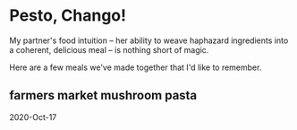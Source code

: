 # Pesto, Chango!

My partner's food intuition – her ability to weave haphazard ingredients into a coherent, 
delicious meal – is nothing short of magic. 

Here are a few meals we've made together that I'd like to remember.

## farmers market mushroom pasta
2020-Oct-17

<div class="pa-gallery-player-widget"
  data-link="https://photos.app.goo.gl/mJ4LYW3Vp8TKij317"
  data-title="farmers market mushroom pasta"
  data-description="pasta dinner after a trip to the local farmer's market"
  data-background-color="#1f2520"
  data-delay="4">
  <object data="https://lh3.googleusercontent.com/a91bBpLHIQBRI9fJ3qrYT1mWQiftWIOho4WjdueH1ZAKhx4cfsN5csgQsbIwJAJdz8-4Ksm2aGWGdSNVAA37e72cgtpnckYz9OlMMqu0uOarxrbA_d6z6wjiudrhLGv5UitLv9vk42s=w1920-h1080"></object>
  <object data="https://lh3.googleusercontent.com/u7jwi6FKROhMpwDu-XqXkesC8Eghrr7WZvBkFRjX-ZskzFURBL5a1fRiopTTq0rBZXK_lquO0h409weXCIEN22JDJygIvwruBYjENkRd4F7LQtzWoEYfB9qwHjxarKQ7tM1YYF7TtKk=w1920-h1080"></object>
  <object data="https://lh3.googleusercontent.com/ncfm9LQMqmP3YwDWTPJIF4yBz1ehQuMtLJhEnms37AXx0_v8zPW0C6CTkhYhWqqpPQRo-d8I-2JtL-yMH_PhZiMikIqvLPeJoFkrWzssTkltDZcmiuEdWBbcRUAIVmZU1lXSVTulhw0=w1920-h1080"></object>
  <object data="https://lh3.googleusercontent.com/CJFoq0VaqQO-JJv-ipBWJaYZ1ca0LG8I1lP8KoI_hsmejS58kTRf7iCnyF7oInMnrPdy0LSEGlo6CD_XCgMCMsAsUHGAMxAVJQaislL1qZ9obgC7mIdnwBAErFgabqr2SPqzGI6hzGg=w1920-h1080"></object>
  <object data="https://lh3.googleusercontent.com/H45UWSIjC0683jYNrMhcHdJNYGfnNal7fmAuNsQ5_9v0SMw1imYFJoypAhuBa0OaHrVMpSD7X-yX_XGJu1IeBugp_Pah4j0uwxcNJr6YSCqyTDiDBdB52Tlw98u6EZ4GeqsRekX2gnI=w1920-h1080"></object>
  <object data="https://lh3.googleusercontent.com/w6VeI-Pe69ec0SbnED6bipE1o4mfaqeP2aamPHrCepIYoS7sM0gvfPLshkArdrYXYQ2QEevukkrhdCc_TExQ735cdnnaFxNbIL3H6O_MbX3ObB73BlG2ijxF8Xju3Ar9gKwYZjlWyC8=w1920-h1080"></object>
  <object data="https://lh3.googleusercontent.com/cwgVHhBeA-x6I-PmvMQg4b-PO6FdVL9K1d2I_LOh0YfkjI4kcVp65HMaHNKN62NuKp_HuhiRBPnePUqgmuxnEkWiaeGMMR1mkxQvqLoRQn6zhRbyyQZrk2LwFJd3t7pYw5MnjiK-f4I=w1920-h1080"></object>
  <object data="https://lh3.googleusercontent.com/kcRbJzzs3s5mLU4VflE-5arX1Q1grcdNyohuyGyaY8sovK5nl7_8LCn_7XEkTF2h08AHTrGFOPRunzfWpDOiM37XGK01rQtz1cbox7MQs1Bhla5B15RJbh-FTaxUFNYPh8N65GaznoA=w1920-h1080"></object>
  <object data="https://lh3.googleusercontent.com/MPZ35gIWYHngDldMziSxNqNJRapKBkraaSTM88g6Otperi5aSBiu7C_l33YDmvs2PkbJN0hI82OiYEOofjknsfjFxU6UskL_1M3EeGJ5WCf-4712PvvMvMrXvHEbbC52HJEfqNuqKoI=w1920-h1080"></object>
  <object data="https://lh3.googleusercontent.com/0Yn9qG0loOTLIXj1QqoKPbDbp18BppdSyinbOJCVkI128GOqKe62iPv5mnQ9W1MWE8KvxTlYyN4fBKiOvFELI6FzHK0q8nJX5ovXfiqdh5tVSSp__wdH4OMOkvG8vYWzOtI1o_-zavU=w1920-h1080"></object>
  <object data="https://lh3.googleusercontent.com/yjbfhmVHTFSndGY4DMeIj_ZOUj5PQlj9P-st2jqwnK638ullwar8-bU3DLpkBPRYzVprnq7lHP3h5tv7maHOIGDr3AcqhkxYQL1l06iB9KxSOwdTPwQj49oKacf8qRUn7GjdFXF1FBg=w1920-h1080"></object>
  <object data="https://lh3.googleusercontent.com/YC1Y87uE2jkkrJ8z_rVaN-ArUXowO4awQJQG-XA9vyx3W3BPYzbvxYucvuhs2b2rFC8qElI1ul7_JyYiaS2kCDonn1cvGoXd7VC53ltYrby7OtbXrd7dBaK0JPxsN5j1LwFgIiXg_uA=w1920-h1080"></object>
  <object data="https://lh3.googleusercontent.com/fI_6BimAd6FdWu5xlYjZ0i595t2V3oslB0ZcNhObQXpfIdg2s0VskxrQ8TKOjzNvLzZMZMwiZq4-nwDFvq9zm6PpfuPAJ50kTa9sCLmye1-he1IqHleDgcG60x6d3eLW-z2GlJS1GPg=w1920-h1080"></object>
  <object data="https://lh3.googleusercontent.com/cWRxa1KQKypNKvPAs7gMcjaelfqjG3UyuflLCaHnFj50Vh71yOl_75yEChJCyYdsNZEsP1R7bWJ8zM0hQnqWwyuF-k6lDSfgqDMd86Ttd7P1nySe6SNmPyCTxOqfjDUY8a77bxxXC9A=w1920-h1080"></object>
  <object data="https://lh3.googleusercontent.com/fh7ulGgL6RvM9ZchrQ__c58SjmCyRDW3gdmCU_fEBV3Crm8bB2MIyEM8z81jfNC6OwmNydZvr4ToKU0W5WvfWF6Rt715WwkdWe2bKKIjg3PxDGOcyIu6WGpSdkBtavyf9J42DORKZ1Q=w1920-h1080"></object>
  <object data="https://lh3.googleusercontent.com/ZAG6kSI7tXTPANKGZsgto3UZaBHw2y6BD6oNf541eFJDewAD6IvlBGwzH3lTJnYxnXQxBIGpJEjxRCqcRkGhdZUmy_CrClkVRdiWo9rG1s-HXhXmyPYvjZv0Kknu_e0_4uk16FoQTuY=w1920-h1080"></object>
  <object data="https://lh3.googleusercontent.com/5rXYdpN-zWlXwXC20NZbhsyNftke-p5RJ9VOBVpaWcbkQmzPAchS-A3uPYsg0kjD6r2srP-AX6C5P6qOhOEnVVkChb88YvjN5K3L5glmzT0mE6mtwMtgs0TLZ_8WGhsQ5DUHVOhauJg=w1920-h1080"></object>
  <object data="https://lh3.googleusercontent.com/olDL-Hqlr_lIY1ufLw82mC1i-JyNZv7zBrdMPvYFql01Om6OmCj1lLiKWB8_QtvqK5xW1PZzyt2dtSNUF6dwN3BeuuRQ2yOtHQ23-1KY1ZVvnatZWae_Rr-oWGHQ84I07As0p1ioAs0=w1920-h1080"></object>
  <object data="https://lh3.googleusercontent.com/vhE471qYmDqQ9WskPH7h-tiKgtzp62f4yxOKc7v4G0SE-H-WTEiAKegNoy9fL-i4W5tkyho7nMie7we3Ad78L0YIfdeI3sq904LhXIem9b9ScvGlxsxlUcGl0LjxuSiKjTFvIYX1JuU=w1920-h1080"></object>
  <object data="https://lh3.googleusercontent.com/p5OuEvIP7nNYciC_IKZ8jAzIL8At8PpwWmVFLP8b4sIyA9FI5mvRqsZxxyVGagvHMB-cT-l6GqufuNsKHOgNbCLqLZsdEkdwZRJUGoUAwBZ_q22u5V43g0-_Aw4KQ6P9bT5W4ThZew8=w1920-h1080"></object>
  <object data="https://lh3.googleusercontent.com/n6tdGn6nHkl9AdV0bxcn1DGxE5WFIrDg0ka1tUeMjf9PRQkHUpY88cAW2k6OikmOWei3UAAPTj62mv5B9b1PgNWE9Lh9iJMiJrDYDnUrfy9JYJqimaakGeZYGIGt1IzBINFks5WrI_E=w1920-h1080"></object>
  <object data="https://lh3.googleusercontent.com/rTIcjdpfyT5cl-ABVPLdhCWKMgxyIxJnrxegBCi9B4DNG5hfD4ishWyC7Bekin84R3tseIe6h-3G_Dc-Nm3itJCpUbVjBjpuV4uWKI503PA7q0hd-1vG76vFrGeQnKLmaoI3SB-YOuk=w1920-h1080"></object>
  <object data="https://lh3.googleusercontent.com/bw0OHnNzbrfkiU0IMiIjMXXVLHC4qzxqBSaYThDolHrWuyNfZL7HPI_pU52PXPNvGLaGEmRlOVkQhQqi5IvxVAeSzEELcKDmtFaiWVzmTwU5oUbkGqDw9nbMZx50Gw_5QDI-9h7UdHw=w1920-h1080"></object>
  <object data="https://lh3.googleusercontent.com/FMSV4TfcAtVggVHtTpFepbPkGLtZU-GwDobQEc7EP03be9i7iL-5bdpXKQE4NGN3ZkcJ3zQbRZfGjB4USSJuz231y64fiIqT6d-XpNOz0SW5yF5_bQKprfxhdIv26ya17kMNWMeXCGI=w1920-h1080"></object>
  <object data="https://lh3.googleusercontent.com/8MMOKjfpRtUyixYQQpo32rreEOcz1SOAyxpW1E4mV16jjelje8Io19j3kQvryqgSgRdtSvnbE4GDkHAgbWwJaUz5oKIAz3FILyr2K4oayryomO72BR0JmlCVTRFbahYrpjR7JgYb244=w1920-h1080"></object>
  <object data="https://lh3.googleusercontent.com/oqAEBeh6o8iBKA77N7ly1IuW2QEO3rIwba0Lb-WU7a3Ge_L7bCZW11B6dlYyw8YWsB_3pLYNRzGN-Uvcxdb8Po8RxlfJ2zPOLj_dxKBC6Z-g_GL3cJelpdUNBkchgvnhUPPxJZpiN3c=w1920-h1080"></object>
  <object data="https://lh3.googleusercontent.com/wA6bMXFM4oOv8EjE9i1QSMMU8y94Nh50nYw57vgKuu_YEjSIyyqJzMSV7HZuypoSHLXn1iv5DZ07A4ATCN5xug6o148wch023uLM35kNufZHS0OI_shN7-ywEKX9W5MRF0sb7S4zkkg=w1920-h1080"></object>
  <object data="https://lh3.googleusercontent.com/sldWq1pzaFpRxcQVUHml4B0BuB_3Hg4QmV8s-Aso72ZYtHlxUHP3KPLnK-F9_fnf0KMjkseADPLfB2yi3EZAvrVY0SoFwdx9xYcx1gMj_zG_PRHT3e3hfGuyAv7VLJJaZ75_ixNlj-A=w1920-h1080"></object>
</div>

<script src="https://cdn.jsdelivr.net/npm/publicalbum@latest/embed-ui.min.js" async></script>
<!--stackedit_data:
eyJoaXN0b3J5IjpbLTE5MTA5MjA0NTEsLTE2MTM0NzgyNjMsLT
g1OTUyMTI4OF19
-->